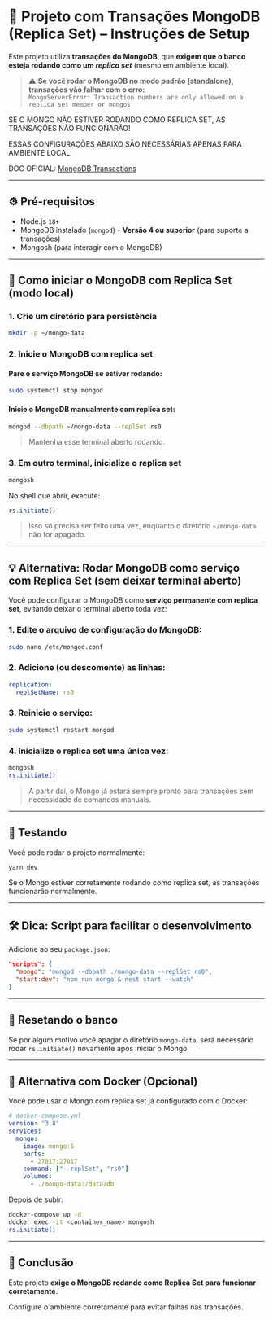# 🧾 Projeto com Transações MongoDB (Replica Set) – Instruções de Setup

Este projeto utiliza **transações do MongoDB**, que **exigem que o banco esteja rodando como um _replica set_** (mesmo em ambiente local).

> ⚠️ **Se você rodar o MongoDB no modo padrão (standalone), transações vão falhar com o erro:**  
> `MongoServerError: Transaction numbers are only allowed on a replica set member or mongos`

SE O MONGO NÃO ESTIVER RODANDO COMO REPLICA SET, AS TRANSAÇÕES NÃO FUNCIONARÃO!

ESSAS CONFIGURAÇÕES ABAIXO SÃO NECESSÁRIAS APENAS PARA AMBIENTE LOCAL.

DOC OFICIAL: [MongoDB Transactions](https://www.mongodb.com/docs/manual/core/transactions/)

---

## ⚙️ Pré-requisitos

- Node.js `18+`
- MongoDB instalado (`mongod`) - **Versão 4 ou superior** (para suporte a transações)
- Mongosh (para interagir com o MongoDB)

---

## 🚀 Como iniciar o MongoDB com Replica Set (modo local)

### 1. Crie um diretório para persistência

```bash
mkdir -p ~/mongo-data
```

### 2. Inicie o MongoDB com replica set

#### Pare o serviço MongoDB se estiver rodando:

```bash
sudo systemctl stop mongod
```

#### Inicie o MongoDB manualmente com replica set:

```bash
mongod --dbpath ~/mongo-data --replSet rs0
```

> Mantenha esse terminal aberto rodando.

### 3. Em outro terminal, inicialize o replica set

```bash
mongosh
```

No shell que abrir, execute:

```js
rs.initiate()
```

> Isso só precisa ser feito uma vez, enquanto o diretório `~/mongo-data` não for apagado.

---

## 💡 Alternativa: Rodar MongoDB como serviço com Replica Set (sem deixar terminal aberto)

Você pode configurar o MongoDB como **serviço permanente com replica set**, evitando deixar o terminal aberto toda vez:

### 1. Edite o arquivo de configuração do MongoDB:

```bash
sudo nano /etc/mongod.conf
```

### 2. Adicione (ou descomente) as linhas:

```yaml
replication:
  replSetName: rs0
```

### 3. Reinicie o serviço:

```bash
sudo systemctl restart mongod
```

### 4. Inicialize o replica set uma única vez:

```bash
mongosh
rs.initiate()
```

> A partir daí, o Mongo já estará sempre pronto para transações sem necessidade de comandos manuais.

---

## 🧪 Testando

Você pode rodar o projeto normalmente:

```bash
yarn dev
```

Se o Mongo estiver corretamente rodando como replica set, as transações funcionarão normalmente.

---

## 🛠️ Dica: Script para facilitar o desenvolvimento

Adicione ao seu `package.json`:

```json
"scripts": {
  "mongo": "mongod --dbpath ./mongo-data --replSet rs0",
  "start:dev": "npm run mongo & nest start --watch"
}
```

---

## 🧼 Resetando o banco

Se por algum motivo você apagar o diretório `mongo-data`, será necessário rodar `rs.initiate()` novamente após iniciar o Mongo.

---

## 🐳 Alternativa com Docker (Opcional)

Você pode usar o Mongo com replica set já configurado com o Docker:

```yaml
# docker-compose.yml
version: "3.8"
services:
  mongo:
    image: mongo:6
    ports:
      - 27017:27017
    command: ["--replSet", "rs0"]
    volumes:
      - ./mongo-data:/data/db
```

Depois de subir:

```bash
docker-compose up -d
docker exec -it <container_name> mongosh
rs.initiate()
```

---

## 📌 Conclusão

Este projeto **exige o MongoDB rodando como Replica Set para funcionar corretamente**.

Configure o ambiente corretamente para evitar falhas nas transações.
